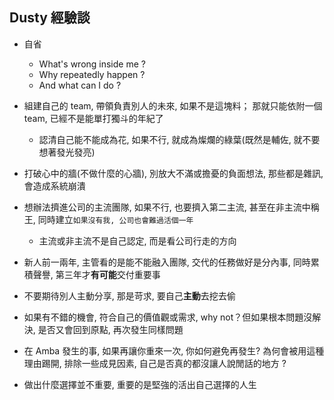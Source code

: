 Dusty 經驗談
---

+ 自省
    - What's wrong inside me ? 
    - Why repeatedly happen ?
    - And what can I do ?

+ 組建自己的 team, 帶領負責別人的未來, 如果不是這塊料； 那就只能依附一個 team, 已經不是能單打獨斗的年紀了
    - 認清自己能不能成為花, 如果不行, 就成為燦爛的綠葉(既然是輔佐, 就不要想著發光發亮)

+ 打破心中的牆(不做什麼的心牆), 別放大不滿或擔憂的負面想法, 那些都是雜訊, 會造成系統崩潰

+ 想辦法擠進公司的主流團隊, 如果不行, 也要擠入第二主流, 甚至在非主流中稱王, 同時建立`如果沒有我, 公司也會難過活個一年`
    - 主流或非主流不是自己認定, 而是看公司行走的方向

+ 新人前一兩年, 主管看的是能不能融入團隊, 交代的任務做好是分內事, 同時累積聲譽, 第三年才**有可能**交付重要事

+ 不要期待別人主動分享, 那是苛求, 要自己**主動**去挖去偷

+ 如果有不錯的機會, 符合自己的價值觀或需求, why not？但如果根本問題沒解決, 是否又會回到原點, 再次發生同樣問題

+ 在 Amba 發生的事, 如果再讓你重來一次, 你如何避免再發生? 為何會被用這種理由踢開, 排除一些成見因素, 自己是否真的都沒讓人說閒話的地方 ?

+ 做出什麼選擇並不重要, 重要的是堅強的活出自己選擇的人生
